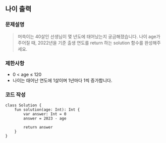 
## 나이 출력

### 문제설명
> 머쓱이는 40살인 선생님이 몇 년도에 태어났는지 궁금해졌습니다. 나이 age가 주어질 때, 2022년을 기준 출생 연도를 return 하는 solution 함수를 완성해주세요.

### 제한사항
+ 0 < age ≤ 120
+ 나이는 태어난 연도에 1살이며 1년마다 1씩 증가합니다.


### 코드 작성
~~~
class Solution {
    fun solution(age: Int): Int {
        var answer: Int = 0
        answer = 2023 - age  
           
        return answer
    }
}
~~~
